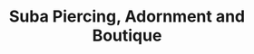---
title: "Suba Piercing, Adornment and Boutique"
url: /victor/suba-piercing-adornment-and-boutique/
shop: shop
---